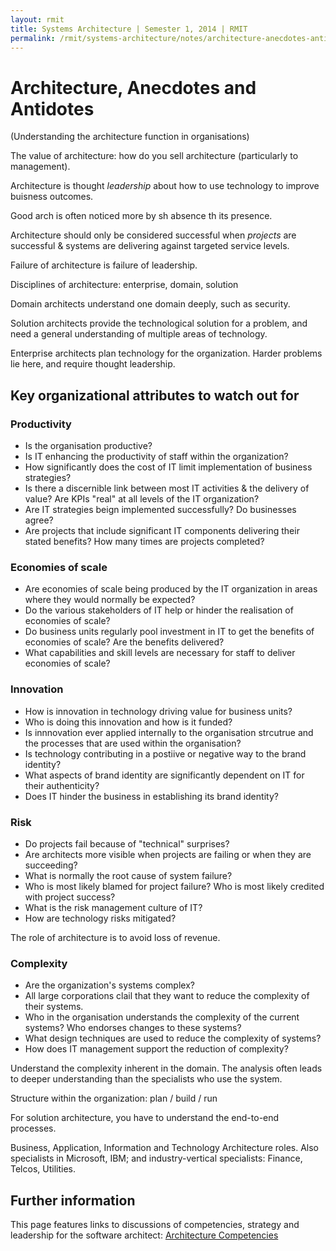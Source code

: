 ```yaml
---
layout: rmit
title: Systems Architecture | Semester 1, 2014 | RMIT
permalink: /rmit/systems-architecture/notes/architecture-anecdotes-antidotes/
---
```


Architecture, Anecdotes and Antidotes
=====================================

(Understanding the architecture function in organisations)

The value of architecture: how do you sell architecture (particularly to management).

Architecture is thought _leadership_ about how to use technology to improve buisness outcomes.

Good arch is often noticed more by sh absence th its presence.

Architecture should only be considered successful when _projects_ are successful & systems are delivering against targeted service levels.

Failure of architecture is failure of leadership.

Disciplines of architecture: enterprise, domain, solution

Domain architects understand one domain deeply, such as security.

Solution architects provide the technological solution for a problem, and need a general understanding of multiple areas of technology.

Enterprise architects plan technology for the organization. Harder problems lie here, and require thought leadership.

Key organizational attributes to watch out for
----------------------------------------------

### Productivity

* Is the organisation productive?
* Is IT enhancing the productivity of staff within the organization?
* How significantly does the cost of IT limit implementation of business strategies?
* Is there a discernible link between most IT activities & the delivery of value? Are KPIs "real" at all levels of the IT organization?
* Are IT strategies beign implemented successfully? Do businesses agree?
* Are projects that include significant IT components delivering their stated benefits? How many times are projects completed?

### Economies of scale

* Are economies of scale being produced by the IT organization in areas where they would normally be expected?
* Do the various stakeholders of IT help or hinder the realisation of economies of scale?
* Do business units regularly pool investment in IT to get the benefits of economies of scale? Are the benefits delivered?
* What capabilities and skill levels are necessary for staff to deliver economies of scale?

### Innovation

* How is innovation in technology driving value for business units?
* Who is doing this innovation and how is it funded?
* Is innnovation ever applied internally to the organisation strcutrue and the processes that are used within the organisation?
* Is technology contributing in a postiive or negative way to the brand identity?
* What aspects of brand identity are significantly dependent on IT for their authenticity?
* Does IT hinder the business in establishing its brand identity?

### Risk

* Do projects fail because of "technical" surprises?
* Are architects more visible when projects are failing or when they are succeeding?
* What is normally the root cause of system failure?
* Who is most likely blamed for project failure? Who is most likely credited with project success?
* What is the risk management culture of IT?
* How are technology risks mitigated?

The role of architecture is to avoid loss of revenue.

### Complexity

* Are the organization's systems complex?
* All large corporations clail that they want to reduce the complexity of their systems.
* Who in the organisation understands the complexity of the current systems? Who endorses changes to these systems?
* What design techniques are used to reduce the complexity of systems?
* How does IT management support the reduction of complexity?

Understand the complexity inherent in the domain. The analysis often leads to deeper understanding than the specialists who use the system.

Structure within the organization: plan / build / run

For solution architecture, you have to understand the end-to-end processes.

Business, Application, Information and Technology Architecture roles. Also specialists in Microsoft, IBM; and industry-vertical specialists: Finance, Telcos, Utilities.

## Further information

This page features links to discussions of competencies, strategy and leadership for the software architect: [Architecture Competencies](http://www.bredemeyer.com/Architect/ArchitectSkillsLinks.htm)



